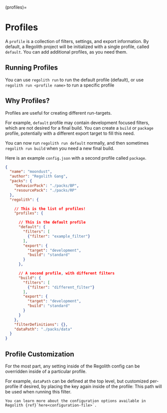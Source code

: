 (profiles)=
# Profiles

A `profile` is a collection of filters, settings, and export information. By default, a Regolith project will be initialized with a single profile, called `default`. You can add additional profiles, as you need them.

## Running Profiles

You can use `regolith run` to run the default profile (default), or use `regolith run <profile name>` to run a specific profile

## Why Profiles?

Profiles are useful for creating different run-targets. 

For example, `default` profile may contain development focused filters, which are not desired for a final build. You can create a `build` or `package` profile, potentially with a different export target to fill this need. 

You can now run `regolith run default` normally, and then sometimes `regolith run build` when you need a new final build.

Here is an example `config.json` with a second profile called `package`.

```json
{
  "name": "moondust",
  "author": "Regolith Gang",
  "packs": {
    "behaviorPack": "./packs/BP",
    "resourcePack": "./packs/RP"
  },
  "regolith": {

    // This is the list of profiles!
    "profiles": {

      // This is the default profile
      "default": {
        "filters": [
          {"filter": "example_filter"}
        ],
        "export": {
          "target": "development",
          "build": "standard"
        }
      },

      // A second profile, with different filters
      "build": {
        "filters": [
          {"filter": "different_filter"}
        ],
        "export": {
          "target": "development",
          "build": "standard"
        }
      }
    },
    "filterDefinitions": {},
    "dataPath": "./packs/data"
  }
}
```

## Profile Customization

For the most part, any setting inside of the Regolith config can be overridden inside of a particular profile. 

For example, `dataPath` can be defined at the top level, but customized per-profile if desired, by placing the key again inside of the profile: This path will be used when running this filter.

```{note}
You can learn more about the configuration options available in Regolith {ref}`here<configuration-file>`.
```
